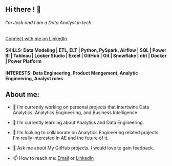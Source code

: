 ## Hi there ! 👋

###### I'm Josh and I am a Data Analyst in tech.

[Connect with me on LinkedIn](https://www.linkedin.com/in/joshua-blackwell-853421129/)

#### SKILLS: Data Modeling | ETL, ELT | Python, PySpark, Airflow | SQL | Power BI | Tableau | Looker Studio | Excel | GitHub | Git | Snowflake | dbt | Docker | Power Platform


<!-- - 🤔 I’m looking for help with -->

#### INTERESTS: Data Engineering, Product Mangement, Analytic Engineering, Analyst roles

## About me:

- 🔭 I’m currently working on personal projects that intertwine Data Analytics, Analytics Engineering, and Business Intelligence.
- 🌱 I’m currently learning about Analytics and Data Engineering.
- 👯 I’m looking to collaborate on Analytics Engineering related projects. I'm really interested in AE and the future of it.
  
- 💬 Ask me about My GitHub projects. I would love to gain feedback.
- 📫 How to reach me: [Email](mailto:joshblackwell6@gmail.com) or [LinkedIn](https://www.linkedin.com/in/joshua-blackwell-853421129/)
  >
